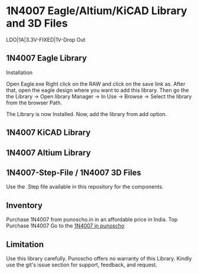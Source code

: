 # 1N4007 Eagle/Altium/KiCAD Library and 3D Files

LDO|1A|3.3V-FIXED|1V-Drop Out

## 1N4007 Eagle Library 

Installation

Open Eagle.exe
Right click on the RAW and click on the save link as. After that, open the eagle design where you want to add this library.  Then go the the Library -> Open library Manager -> In Use -> Browse -> Select the library from the browser Path.

The Library is now Installed. Now, add the library from add option.

## 1N4007 KiCAD Library 

## 1N4007 Altium Library 

## 1N4007-Step-File / 1N4007 3D Files
Use the .Step file available in this repository for the components. 

## Inventory

Purchase 1N4007 from punoscho.in in an affordable price in India. Top Purchase 1N4007
Go to the [1N4007 in punoscho](https://punoscho.in/product/st8s103f3p6-8-bit-microcontroller/)

## Limitation
Use this library carefully. Punoscho offers no warranty of this Library. Kindly use the git's issue section for support, feedback, and request.